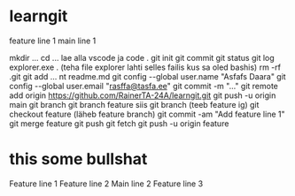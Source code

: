 # learngit
feature line 1
main line 1


mkdir ...
cd ...
lae alla vscode ja code .
git init
git commit
git status
git log
explorer.exe . (teha file explorer lahti selles failis kus sa oled bashis)
rm -rf .git
git add ... nt readme.md
git config --global user.name "Asfafs Daara"
git config --global user.email "rasffa@tasfa.ee"
git commit -m "..."
git remote add origin https://github.com/RainerTA-24A/learngit.git
git push -u origin main
git branch
git branch feature siis git branch (teeb feature ig) git checkout feature (läheb feature branch)
git commit -am "Add feature line 1"
git merge feature
git push
git fetch
git push -u origin feature
# this some bullshat
Feature line 1
Feature line 2
Main line 2
Feature line 3
